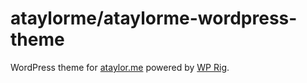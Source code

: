 # ataylorme/ataylorme-wordpress-theme

WordPress theme for [ataylor.me](https://ataylor.me) powered by [WP Rig](https://github.com/wprig/wprig).
